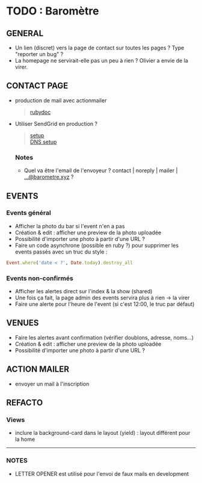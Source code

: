 <!-- Pour rendre le markup sur VScode et afficher ça plus joliment : -->
<!-- Ctrl + K, puis V tout seul -->

# TODO : Baromètre

## GENERAL

- Un lien (discret) vers la page de contact sur toutes les pages ? Type "reporter un bug" ?
- La homepage ne servirait-elle pas un peu à rien ? Olivier a envie de la virer.

## CONTACT PAGE

- production de mail avec actionmailer
  > [rubydoc](https://guides.rubyonrails.org/action_mailer_basics.html)
- Utiliser SendGrid en production ?
  > [setup](https://docs.sendgrid.com/for-developers/sending-email/rubyonrails#setup-actionmailer)\
  > [DNS setup](https://docs.sendgrid.com/fr/ui/account-and-settings/comment-configurer-l-authentification-domaine)

  ### Notes

  - Quel va être l'email de l'envoyeur ? contact | noreply | mailer | ...@barometre.xyz ?

## EVENTS

### Events général

- Afficher la photo du bar si l'event n'en a pas
- Création & edit : afficher une preview de la photo uploadée
- Possibilité d'importer une photo à partir d'une URL ?
- Faire un code asynchrone (possible en ruby ?) pour supprimer les events passés avec un truc du style :

``` ruby
Event.where('date < ?', Date.today).destroy_all
```

### Events non-confirmés

- Afficher les alertes direct sur l'index & la show (shared)
- Une fois ça fait, la page admin des events servira plus à rien -> la virer
- Faire une alerte pour l'heure de l'event (si c'est 12:00, le truc par défaut)

## VENUES

- Faire les alertes avant confirmation (vérifier doublons, adresse, noms...)
- Création & edit : afficher une preview de la photo uploadée
- Possibilité d'importer une photo à partir d'une URL ?

## ACTION MAILER

- envoyer un mail à l'inscription

## REFACTO

  ### Views

  - inclure la background-card dans le layout (yield) : layout différent pour la home

---

### NOTES
- LETTER OPENER est utilisé pour l'envoi de faux mails en development
